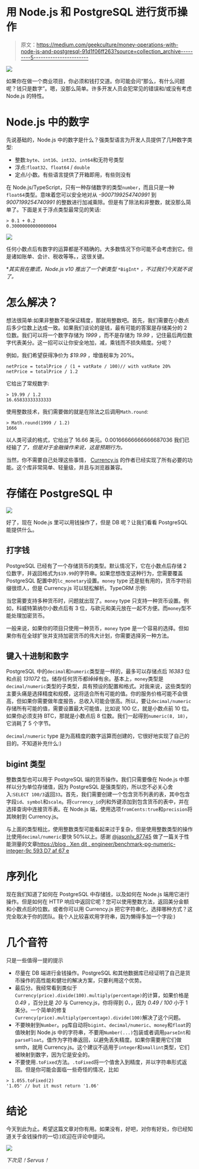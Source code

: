 # 用 Node.js 和 PostgreSQL 进行货币操作

> 原文：<https://medium.com/geekculture/money-operations-with-node-js-and-postgresql-91d1f06ff263?source=collection_archive---------5----------------------->

![](img/8b028e752c1673c4144e159ad0084e98.png)

如果你在做一个商业项目，你必须和钱打交道。你可能会问“那么，有什么问题呢？钱只是数字”。嗯，没那么简单。许多开发人员会犯常见的错误和/或没有考虑 Node.js 的特性。

# Node.js 中的数字

先说基础的，Node.js 中的数字是什么？强类型语言为开发人员提供了几种数字类型:

*   整数:`byte`、`int16`、`int32`、`int64`和无符号类型
*   浮点:`float32`、`float64` / `double`
*   定点/小数。有些语言提供了开箱即用，有些则没有

在 Node.js/TypeScript，只有一种存储数字的类型`number`，而且只是一种`float64`类型。意味着您可以安全地对从 *-9007199254740991* 到 *9007199254740991* 的整数进行加减乘除。但是有了除法和非整数，就没那么简单了。下面是关于浮点类型最常见的笑话:

```
> 0.1 + 0.2
0.30000000000000004
```

![](img/036171cf300f554662c606b6d74e8fb9.png)

任何小数点后有数字的运算都是不精确的。大多数情况下你可能不会考虑到它。但是诸如账单、会计、税收等等。，这很关键。

**其实我在撒谎，Node.js v10 推出了一个新类型* `*BigInt*` *，不过我们今天就不说了。*

# 怎么解决？

想法很简单:如果非整数不能保证精度，那就用整数吧。首先，我们需要在小数点后多少位数上达成一致。如果我们谈论的是钱，最有可能的答案是存储美分的 2 位数。我们可以将一个数字存储为 *1999* ，而不是存储为 *19.99* ，记住最后两位数字代表美分。这一招可以让你安全地加，减，乘钱而不损失精度。分呢？

例如，我们希望获得净价为 *$19.99* ，增值税率为 20%。

```
netPrice = totalPrice / (1 + vatRate / 100)// with vatRate 20%
netPrice = totalPrice / 1.2
```

它给出了常规数字:

```
> 19.99 / 1.2
16.65833333333333
```

使用整数技术，我们需要做的就是在除法之后调用`Math.round`:

```
> Math.round(1999 / 1.2)
1666
```

以人类可读的格式，它给出了 16.66 美元。0.00166666666666687036 我们已经输了*了，但是对于金融操作来说，这是预期行为。*

当然，你不需要自己处理这些事情， [Currency.js](https://currency.js.org/) 的作者已经实现了所有必要的功能。这个库非常简单、轻量级，并且与浏览器兼容。

# 存储在 PostgreSQL 中

![](img/08ab0650599e341b69a7b33526e8f466.png)

好了，现在 Node.js 里可以用钱操作了，但是 DB 呢？让我们看看 PostgreSQL 能提供什么。

## 打字钱

PostgreSQL 已经有了一个存储货币的类型。默认情况下，它在小数点后存储 2 位数字，并返回格式为`$19.99`的字符串。如果您想改变这种行为，您需要覆盖 PostgreSQL 配置中的`lc_monetary`设置。`money` type 还是挺有用的，货币字符前缀很烦人，但是 Currency.js 可以轻松解析。TypeORM 示例:

当您需要支持多种货币时，问题就出现了。`money` type 只支持一种货币设置。例如，科威特第纳尔小数点后有 3 位，与欧元和美元放在一起不方便。而`money`型不能处理加密货币。

一般来说，如果你的项目只使用一种货币，`money` type 是一个容易的选择。但如果你有在全球扩张并支持加密货币的伟大计划，你需要选择另一种方法。

## 键入十进制和数字

PostgreSQL 中的`decimal`和`numeric`类型是一样的，最多可以存储点后 *16383* 位和点前 *131072* 位。储存任何货币都绰绰有余。基本上，`money`类型是`decimal/numeric`类型的子类型，具有预设的配置和格式。对我来说，这些类型的主要头痛是选择精度和规模，这将适合所有可能的值。你的服务价格可能不会很高，但如果你需要做年度报告，总收入可能会很高。所以，要让`decimal/numeric`存储所有可能的值，需要设置最大可能值，比如说 100 亿，就是小数点前 10 位。如果你必须支持 BTC，那就是小数点后 8 位数。我们一起得到`numeric(8, 18)`，它消耗了 5 个字节。

`decimal/numeric` type 是为高精度的数字运算而创建的，它很好地实现了自己的目的。不知道补充什么:)

## bigint 类型

整数类型也可以用于 PostgreSQL 端的货币操作。我们只需要像在 Node.js 中那样以分为单位存储值，因为 PostgreSQL 是强类型的，所以您不必关心舍入:`SELECT 100/3`返回`33`。首先，我们需要创建一个包含货币列表的表，其中包含字段`id`、`symbol`和`scale`。将`currency_id`列和外键添加到包含货币的表中，并在选择查询中连接货币表。在 Node.js 端，使用选项`fromCents:true`和`precision`将其映射到 Currency.js。

与上面的类型相比，使用整数类型可能看起来过于复杂，但是使用整数类型的操作比使用`decimal/numeric`要快 50%以上。感谢 [@jasonlv_87745](http://twitter.com/jasonlv_87745) 做了一篇关于性能测量的文章[https://blog . Xen dit . engineer/benchmark-pg-numeric-integer-9c 593 D7 af 67 e](https://blog.xendit.engineer/benchmarking-pg-numeric-integer-9c593d7af67e)

# 序列化

现在我们知道了如何在 PostgreSQL 中存储钱，以及如何在 Node.js 端用它进行操作。但是如何在 HTTP 响应中返回它呢？您可以使用整数方法，返回美分金额和小数点后的位数。或者你可以用 Currency.js 把它字符串化，选择哪种方式？这完全取决于你的团队。我个人比较喜欢用字符串，因为懒得多加一个字段:)

# 几个音符

只是一些值得一提的提示

*   尽量在 DB 端进行金钱操作。PostgreSQL 和其他数据库已经证明了自己是货币操作的高性能和健壮的解决方案，只要利用这个优势。
*   最后分。我经常看到类似于`Currency(price).divide(100).multiply(percentage)`的计算，如果价格是 *0.49* ，百分比是 *20* 与 Currency.js，你将得到 *0、*，因为 *0.49 / 100* 小于 1 美分。一个简单的修复`Currency(price).multiply(percentage).divide(100)`解决了这个问题。
*   不要映射到`Number`。`pg`库自动将`bigint`、`decimal/numeric`、`money`和`float`的值映射到 Node.js 中的字符串，不要用`Number(...)`包装或者调用`parseInt`和`parseFloat`。值作为字符串返回，以避免丢失精度。如果你需要用它们做 smth，就用 Currency.js。这个建议不适用于`integer`和`smallint`类型，它们被映射到数字，因为它是安全的。
*   不要使用`.toFixed`方法。`.toFixed`将一个值舍入到精度，并以字符串形式返回。但是你可能会面临一些奇怪的情况，比如

```
> 1.055.toFixed(2)
'1.05' // but it must return '1.06'
```

# 结论

今天到此为止。希望这篇文章对你有用。如果没有，好吧，对你有好处，你已经知道关于金钱操作的一切:)欢迎在评论中提问。

![](img/85f7d3b529658de41147b4a1afa60090.png)

*下次见！Servus！*